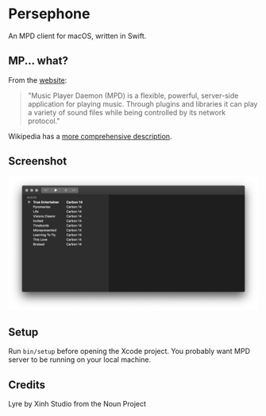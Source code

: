 # Persephone

An MPD client for macOS, written in Swift.

## MP... what?

From the [website](https://www.musicpd.org):

> "Music Player Daemon (MPD) is a flexible, powerful, server-side application
> for playing music. Through plugins and libraries it can play a variety of
> sound files while being controlled by its network protocol."

Wikipedia has a [more comprehensive
description](https://en.wikipedia.org/wiki/Music_Player_Daemon).

## Screenshot

![Screenshot](Resources/screenshot.png)

## Setup

Run `bin/setup` before opening the Xcode project. You probably want MPD server
to be running on your local machine.

## Credits

Lyre by Xinh Studio from the Noun Project
